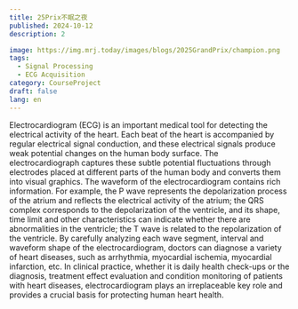 ```yaml
---
title: 25Prix不眠之夜
published: 2024-10-12
description: 2

image: https://img.mrj.today/images/blogs/2025GrandPrix/champion.png
tags:
  - Signal Processing
  - ECG Acquisition
category: CourseProject
draft: false
lang: en
---
```


Electrocardiogram (ECG) is an important medical tool for detecting the electrical activity of the heart. Each beat of the heart is accompanied by regular electrical signal conduction, and these electrical signals produce weak potential changes on the human body surface. The electrocardiograph captures these subtle potential fluctuations through electrodes placed at different parts of the human body and converts them into visual graphics.
The waveform of the electrocardiogram contains rich information. For example, the P wave represents the depolarization process of the atrium and reflects the electrical activity of the atrium; the QRS complex corresponds to the depolarization of the ventricle, and its shape, time limit and other characteristics can indicate whether there are abnormalities in the ventricle; the T wave is related to the repolarization of the ventricle. By carefully analyzing each wave segment, interval and waveform shape of the electrocardiogram, doctors can diagnose a variety of heart diseases, such as arrhythmia, myocardial ischemia, myocardial infarction, etc. In clinical practice, whether it is daily health check-ups or the diagnosis, treatment effect evaluation and condition monitoring of patients with heart diseases, electrocardiogram plays an irreplaceable key role and provides a crucial basis for protecting human heart health.